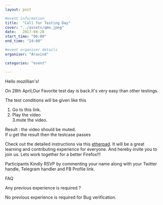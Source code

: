 ```yaml
---
layout: post

#event information
title:  "Call for Testing Day"
cover: "../assets/qmo.jpeg"
date:   2017-04-28
start_time: "06:00"
end_time: "24:00"

#event organiser details
organiser: "Aravind"

categories: "event"

---
```

Hello mozillian's!

On 28th April,Our Favorite test day is back.It's very easy than other testings.

The test conditions will be given like this
 1. Go to this link.
 2. Play the video                       
 3.mute the video.

Result : the video should be muted.   
If u get the result then the testcase passes

Check out the detailed instructions via this <a href="https://public.etherpad-mozilla.org/p/MozillaIN_QA_Firefox_54_Beta_3_Testday">etherpad</a>.
It will be a great learning and contributing experience for everyone. 
And hereby invite you to join us. Lets work together for a better Firefox!!!

Participants Kindly RSVP by commenting your name along with your Twitter handle, Telegram handler and FB Profile link.

FAQ

Any previous experience is required ?

No previous experience is required for Bug verification.

